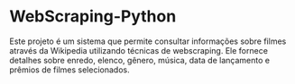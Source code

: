 # WebScraping-Python
Este projeto é um sistema que permite consultar informações sobre filmes através da Wikipedia utilizando técnicas de webscraping. Ele fornece detalhes sobre enredo, elenco, gênero, música, data de lançamento e prêmios de filmes selecionados.
